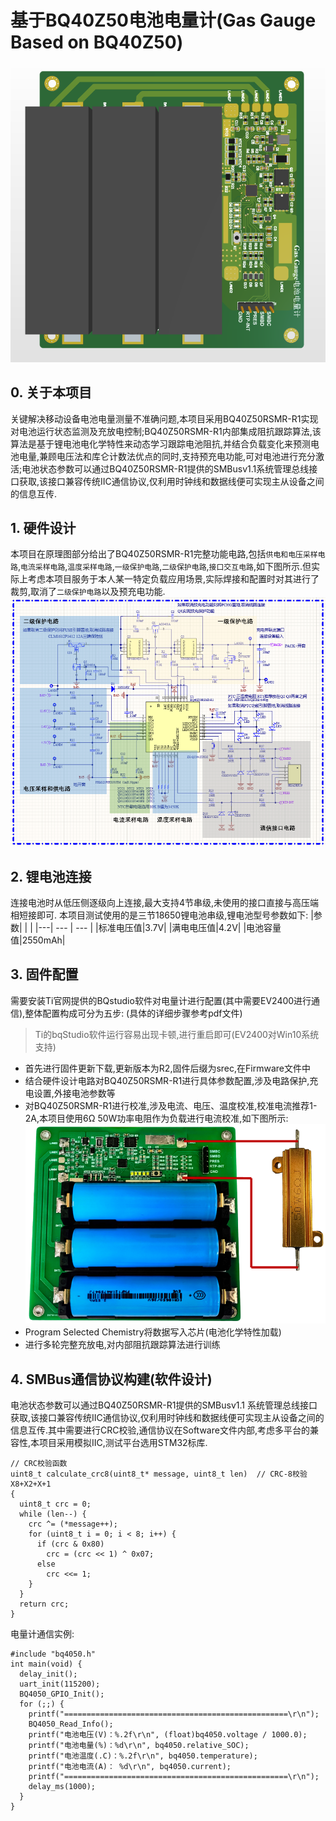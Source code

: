 # 基于BQ40Z50电池电量计(Gas Gauge Based on BQ40Z50)
![实物图](./4.Docs/Pic/GasGauge1.png)

## 0. 关于本项目
关键解决移动设备电池电量测量不准确问题,本项目采用BQ40Z50RSMR-R1实现对电池运行状态监测及充放电控制;BQ40Z50RSMR-R1内部集成阻抗跟踪算法,该算法是基于锂电池电化学特性来动态学习跟踪电池阻抗,并结合负载变化来预测电池电量,兼顾电压法和库仑计数法优点的同时,支持预充电功能,可对电池进行充分激活;电池状态参数可以通过BQ40Z50RSMR-R1提供的SMBusv1.1系统管理总线接口获取,该接口兼容传统IIC通信协议,仅利用时钟线和数据线便可实现主从设备之间的信息互传.

## 1. 硬件设计
本项目在原理图部分给出了BQ40Z50RSMR-R1完整功能电路,包括`供电和电压采样电路`,`电流采样电路`,`温度采样电路`,`一级保护电路`,`二级保护电路`,`接口交互电路`,如下图所示.但实际上考虑本项目服务于本人某一特定负载应用场景,实际焊接和配置时对其进行了裁剪,取消了`二级保护电路`以及预充电功能.
![原理图](./4.Docs/Pic/GasGauge2.png)

## 2. 锂电池连接
连接电池时从低压侧逐级向上连接,最大支持4节串级,未使用的接口直接与高压端相短接即可.
本项目测试使用的是三节18650锂电池串级,锂电池型号参数如下:
|参数|    |     |
|---| --- | --- |
|标准电压值|3.7V| 
|满电电压值|4.2V|
|电池容量值|2550mAh| 

## 3. 固件配置
需要安装Ti官网提供的BQstudio软件对电量计进行配置(其中需要EV2400进行通信),整体配置构成可分为五步:
(具体的详细步骤参考pdf文件)
>Ti的bqStudio软件运行容易出现卡顿,进行重启即可(EV2400对Win10系统支持)
- 首先进行固件更新下载,更新版本为R2,固件后缀为srec,在Firmware文件中
- 结合硬件设计电路对BQ40Z50RSMR-R1进行具体参数配置,涉及电路保护,充电设置,外接电池参数等
- 对BQ40Z50RSMR-R1进行校准,涉及电流、电压、温度校准,校准电流推荐1-2A,本项目使用6Ω 50W功率电阻作为负载进行电流校准,如下图所示:
![测试图](./4.Docs/Pic/GasGauge3.png)
- Program Selected Chemistry将数据写入芯片(电池化学特性加载)
- 进行多轮完整充放电,对内部阻抗跟踪算法进行训练

## 4. SMBus通信协议构建(软件设计)
电池状态参数可以通过BQ40Z50RSMR-R1提供的SMBusv1.1 系统管理总线接口获取,该接口兼容传统IIC通信协议,仅利用时钟线和数据线便可实现主从设备之间的信息互传.其中需要进行CRC校验,通信协议在Software文件内部,考虑多平台的兼容性,本项目采用模拟IIC,测试平台选用STM32标库.
```
// CRC校验函数
uint8_t calculate_crc8(uint8_t* message, uint8_t len)  // CRC-8校验 X8+X2+X+1
{
  uint8_t crc = 0;
  while (len--) {
    crc ^= (*message++);
    for (uint8_t i = 0; i < 8; i++) {
      if (crc & 0x80)
        crc = (crc << 1) ^ 0x07;
      else
        crc <<= 1;
    }
  }
  return crc;
}
```
电量计通信实例:

```
#include "bq4050.h"
int main(void) {
  delay_init();
  uart_init(115200);
  BQ4050_GPIO_Init();
  for (;;) {
    printf("==================================================\r\n");
    BQ4050_Read_Info();
    printf("电池电压(V)：%.2f\r\n", (float)bq4050.voltage / 1000.0);
    printf("电池电量(%)：%d\r\n", bq4050.relative_SOC);
    printf("电池温度(.C)：%.2f\r\n", bq4050.temperature);
    printf("电池电流(A)： %d\r\n", bq4050.current);
    printf("==================================================\r\n");
    delay_ms(1000);
  }
}
```
